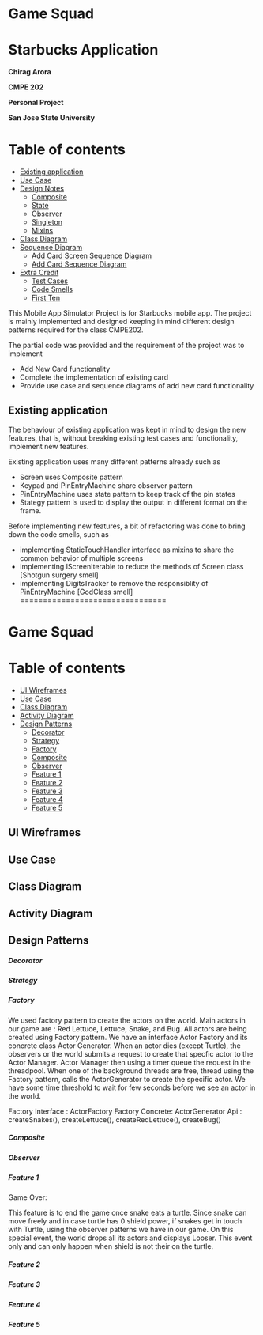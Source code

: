 # Game Squad
# Starbucks Application

**Chirag Arora**

**CMPE 202**

**Personal Project**

**San Jose State University**

Table of contents
=================

   * [Existing application](#existing-application)
   * [Use Case](#use-case)
   * [Design Notes](#design-notes)
      * [Composite](#composite)
      * [State](#state)
      * [Observer](#observer)
      * [Singleton](#singleton)
      * [Mixins](#mixins)
   * [Class Diagram](#class-diagram)
   * [Sequence Diagram](#sequence-diagram)
      * [Add Card Screen Sequence Diagram](#add-card-screen-sequence-diagram)
      * [Add Card Sequence Diagram](#add-card-sequence-diagram)
   * [Extra Credit](#extra-credit)
      * [Test Cases](#test-cases)
      * [Code Smells](#code-smells)
      * [First Ten](#first-ten)

This Mobile App Simulator Project is for Starbucks mobile app. The project is mainly implemented and designed keeping in mind different design patterns required for the class CMPE202.

The partial code was provided and the requirement of the project was to implement
  - Add New Card functionality
  - Complete the implementation of existing card
  - Provide use case and sequence diagrams of add new card functionality


## Existing application
The behaviour of existing application was kept in mind to design the new features, that is, without breaking existing test cases and functionality, implement new features. 

Existing application uses many different patterns already such as 
* Screen uses Composite pattern
* Keypad and PinEntryMachine share observer pattern
* PinEntryMachine uses state pattern to keep track of the pin states
* Stategy pattern is used to display the output in different format on the frame.

Before implementing new features, a bit of refactoring was done to bring down the code smells, such as
- implementing StaticTouchHandler interface as mixins to share the common behavior of multiple screens 
- implementing IScreenIterable to reduce the methods of Screen class [Shotgun surgery smell]
- implementing DigitsTracker to remove the responsiblity of PinEntryMachine [GodClass smell] 
================================

# Game Squad

Table of contents
=================

   * [UI Wireframes](#ui-wireframes)
   * [Use Case](#use-case)
   * [Class Diagram](#class-diagram)
   * [Activity Diagram](#activity-diagram)
   * [Design Patterns](#design-patterns)
      * [Decorator](#decorator)
      * [Strategy](#strategy)
      * [Factory](#factory)
      * [Composite](#composite)
      * [Observer](#observer)
      * [Feature 1](#feature-1)
      * [Feature 2](#feature-2)
      * [Feature 3](#feature-3)
      * [Feature 4](#feature-4)
      * [Feature 5](#feature-5)

## UI Wireframes
## Use Case
## Class Diagram
## Activity Diagram
## Design Patterns
##### Decorator
##### Strategy
##### Factory

We used factory pattern to create the actors on the world. Main actors in our game are : Red Lettuce, Lettuce, Snake, and Bug. All actors are being created using Factory pattern. We have an interface Actor Factory and its concrete class Actor Generator. When an actor dies (except Turtle), the observers or the world submits a request to create that specfic actor to the Actor Manager. Actor Manager then using a timer queue the request in the threadpool. When one of the background threads are free, thread using the Factory pattern, calls the ActorGenerator to create the specific actor. We have some time threshold to wait for few seconds before we see an actor in the world.

Factory Interface : ActorFactory
Factory Concrete: ActorGenerator
Api : createSnakes(), createLettuce(), createRedLettuce(), createBug()

##### Composite
##### Observer
##### Feature 1
Game Over: 

This feature is to end the game once snake eats a turtle. Since snake can move freely and in case turtle has 0 shield power, if snakes get in touch with Turtle, using the observer patterns we have in our game. On this special event, the world drops all its actors and displays Looser. This event only and can only happen when shield is not their on the turtle.


##### Feature 2
##### Feature 3
##### Feature 4
##### Feature 5




